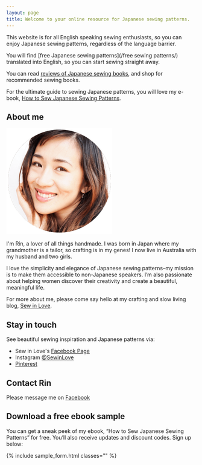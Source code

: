 ```yaml
---
layout: page
title: Welcome to your online resource for Japanese sewing patterns.
---
```

This website is for all English speaking sewing enthusiasts, so you can enjoy Japanese sewing patterns, regardless of the language barrier.

You will find \[free Japanese sewing patterns](/free sewing patterns/) translated into English, so you can start sewing straight away.

You can read [reviews of Japanese sewing books](/reviews/), and shop for recommended sewing books.

For the ultimate guide to sewing Japanese patterns, you will love my e-book, [How to Sew Japanese Sewing Patterns](/ebook/).

## About me

![](/img/circle-rin-profile-image.png)

I'm Rin, a lover of all things handmade. I was born in Japan where my grandmother is a tailor, so crafting is in my genes! I now live in Australia with my husband and two girls.

I love the simplicity and elegance of Japanese sewing patterns–my mission is to make them accessible to non-Japanese speakers. I’m also passionate about helping women discover their creativity and create a beautiful, meaningful life. 

For more about me, please come say hello at my crafting and slow living blog, [Sew in Love](http://www.sewinlove.com.au/?utm_source=JSP&utm_medium=about&utm_campaign=link).

## Stay in touch

See beautiful sewing inspiration and Japanese patterns via:

* Sew in Love's [Facebook Page](https://www.facebook.com/SewinLoveBlog)
* Instagram [@SewinLove](https://instagram.com/SewinLove)
* [Pinterest](http://www.pinterest.com/sewinloveblog/)

## Contact Rin

Please message me on [Facebook](https://www.facebook.com/SewinLoveBlog)

## Download a free ebook sample

You can get a sneak peek of my ebook, “How to Sew Japanese Sewing Patterns” for free. You’ll also receive updates and discount codes. Sign up below:

{% include sample_form.html classes="" %}
